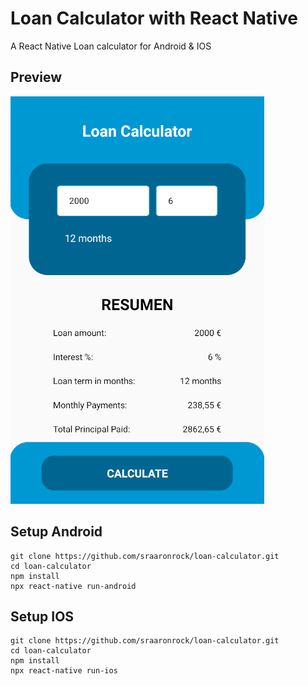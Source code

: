 # Loan Calculator with React Native
 
A React Native Loan calculator for Android & IOS 

## Preview
![alt text](https://raw.githubusercontent.com/sraaronrock/loan-calculator/master/src/public/img.png)


## Setup Android
```
git clone https://github.com/sraaronrock/loan-calculator.git
cd loan-calculator
npm install
npx react-native run-android
```

## Setup IOS
```
git clone https://github.com/sraaronrock/loan-calculator.git
cd loan-calculator
npm install
npx react-native run-ios
```
